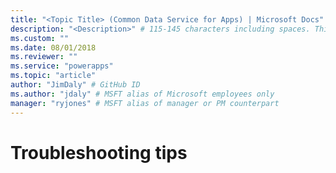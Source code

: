 ```yaml
---
title: "<Topic Title> (Common Data Service for Apps) | Microsoft Docs" # Intent and product brand in a unique string of 43-59 chars including spaces
description: "<Description>" # 115-145 characters including spaces. This abstract displays in the search result.
ms.custom: ""
ms.date: 08/01/2018
ms.reviewer: ""
ms.service: "powerapps"
ms.topic: "article"
author: "JimDaly" # GitHub ID
ms.author: "jdaly" # MSFT alias of Microsoft employees only
manager: "ryjones" # MSFT alias of manager or PM counterpart
---
```

# Troubleshooting tips

<!-- CrmSvcUtil error belongs with CrmSvcUtil content & other error seems to be more common when system clock is wrong time (See https://stackoverflow.com/questions/1484601/wcf-gives-an-unsecured-or-incorrectly-secured-fault-error) and https://community.dynamics.com/crm/f/117/t/204264) -->